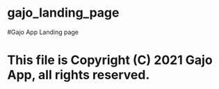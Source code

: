 # gajo_landing_page
#Gajo App Landing page
# This file is Copyright (C) 2021 Gajo App, all rights reserved.
